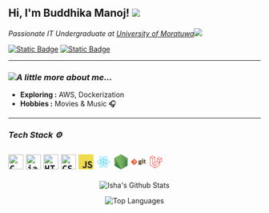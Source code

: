 <h2> Hi, I'm Buddhika Manoj! <img src="https://media.giphy.com/media/mGcNjsfWAjY5AEZNw6/giphy.gif" width="50"></h2>
<p><em>Passionate IT Undergraduate at <a href="https://uom.lk/">University of Moratuwa</a><img src="https://media.giphy.com/media/fYSnHlufseco8Fh93Z/giphy.gif" width="30">
</em></p>

[![Static Badge](https://img.shields.io/badge/Linkedin-me?color=blue)](www.linkedin.com/in/buddhika-manoj-775114251)
[![Static Badge](https://img.shields.io/badge/Github-me?logo=github&color=darkgreen)](https://github.com/BuddhikaManoj)

---------------------------------------------------------------------------------------------------------------------------------------------------------------------------------
### <img src="https://media.giphy.com/media/VgCDAzcKvsR6OM0uWg/giphy.gif" width="50"><i>A little more about me...</i>  
 
-  **Exploring :** AWS, Dockerization
-  **Hobbies :** Movies & Music :headphones:
---------------------------------------------------------------------------------------------------------------------------------------------------------------------------------
### <i>Tech Stack ⚙</i>
<code><img width="30px" height="30" src="https://raw.githubusercontent.com/jmnote/z-icons/master/svg/c.svg" title="C"></code>
<code><img width="30px" height="30" src="https://raw.githubusercontent.com/jmnote/z-icons/master/svg/java.svg" title="java"></code>
<code><img width="30px" height="30" src="https://upload.wikimedia.org/wikipedia/commons/thumb/6/61/HTML5_logo_and_wordmark.svg/2048px-HTML5_logo_and_wordmark.svg.png" title="HTML5"></code>
<code><img width="30px" height="30" src="https://upload.wikimedia.org/wikipedia/commons/thumb/d/d5/CSS3_logo_and_wordmark.svg/1200px-CSS3_logo_and_wordmark.svg.png" title="CSS3"></code>
<code><img width="30px" height="30" src="https://raw.githubusercontent.com/github/explore/80688e429a7d4ef2fca1e82350fe8e3517d3494d/topics/javascript/javascript.png" title="javascript"></code>
<code><img width="30px" height="30" src="https://raw.githubusercontent.com/github/explore/80688e429a7d4ef2fca1e82350fe8e3517d3494d/topics/react/react.png" title="react"></code>
<code><img width="30px" height="30" src="https://raw.githubusercontent.com/github/explore/80688e429a7d4ef2fca1e82350fe8e3517d3494d/topics/nodejs/nodejs.png" title="nodejs"></code>
<code><img width="30px" height="30" src="https://raw.githubusercontent.com/github/explore/80688e429a7d4ef2fca1e82350fe8e3517d3494d/topics/git/git.png" title="git"></code>
<code><img width="30px" height="30" src="https://raw.githubusercontent.com/github/explore/master/topics/laravel/laravel.png" title="Laravel"></code>
---------------------------------------------------------------------------------------------------------------------------------------------------------------------------------

<p align="center">
  <img alt="Isha's Github Stats" src="https://github-readme-stats.vercel.app/api?username=BuddhikaManoj&show_icons=true&theme=gotham">
</p>

<p align="center">
  <img alt="Top Languages" src="https://github-readme-stats.vercel.app/api/top-langs/?username=BuddhikaManoj&show_icons=true&theme=gotham">
</p>
